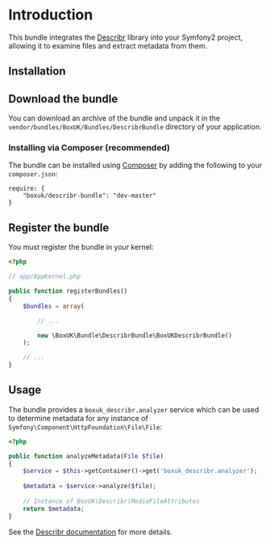 Introduction
============

This bundle integrates the [Describr](http://github.com/boxuk/describr) library into your Symfony2 project, allowing it to examine files and extract metadata from them.

Installation
------------

## Download the bundle

You can download an archive of the bundle and unpack it in the `vendor/bundles/BoxUK/Bundles/DescribrBundle` directory of your application.

### Installing via Composer (recommended)

The bundle can be installed using [Composer](http://getcomposer.org) by adding the following to your `composer.json`: 

    require: {
        "boxuk/describr-bundle": "dev-master"
    }

## Register the bundle

You must register the bundle in your kernel:

``` php
<?php

// app/AppKernel.php

public function registerBundles()
{
    $bundles = array(

        // ...

        new \BoxUK\Bundle\DescribrBundle\BoxUKDescribrBundle()
    );

    // ...
}
```

Usage
-----
The bundle provides a `boxuk_describr.analyzer` service which can be used to determine metadata for any instance of `Symfony\Component\HttpFoundation\File\File`:

``` php
<?php

public function analyzeMetadata(File $file)
{
    $service = $this->getContainer()->get('boxuk_describr.analyzer');
    
    $metadata = $service->analyze($file);
    
    // Instance of BoxUK\Describr\MediaFileAttributes
    return $metadata;
}
```

See the [Describr documentation](http://github.com/boxuk/describr#using-describr) for more details.